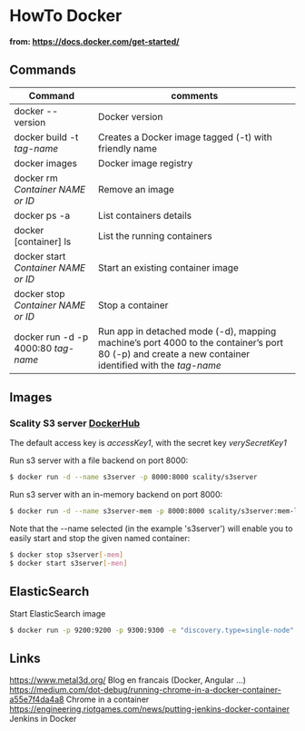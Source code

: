 # HowTo Docker
#### from: https://docs.docker.com/get-started/

## Commands
Command | comments
------------ | -------------
docker --version | Docker version
docker build -t *tag-name* | Creates a Docker image tagged (-t) with friendly name
docker images | Docker image registry
docker rm *Container NAME or ID* | Remove an image
docker ps -a | List containers details
docker [container] ls | List the running containers
docker start *Container NAME or ID* | Start an existing container image
docker stop *Container NAME or ID* | Stop a container
docker run -d -p 4000:80 *tag-name* | Run app in detached mode (-d), mapping machine’s port 4000 to the container’s port 80 (-p) and create a new container identified with the *tag-name*

## Images
### Scality S3 server [DockerHub](https://hub.docker.com/r/scality/s3server/)

The default access key is _accessKey1_, with the secret key _verySecretKey1_

Run s3 server with a file backend on port 8000:
```bash
$ docker run -d --name s3server -p 8000:8000 scality/s3server
```
Run s3 server with an in-memory backend on port 8000:
```bash
$ docker run -d --name s3server-mem -p 8000:8000 scality/s3server:mem-latest
```
Note that the --name selected (in the example 's3server') will enable you to easily start and stop the given named container:
```bash
$ docker stop s3server[-mem]
$ docker start s3server[-men]
```

## ElasticSearch
Start ElasticSearch image

```bash
$ docker run -p 9200:9200 -p 9300:9300 -e "discovery.type=single-node" -e "cluster.name=angry-mike" -e "node.name=es-master" docker.elastic.co/elasticsearch/elasticsearch:6.2.1
```

## Links
https://www.metal3d.org/ Blog en francais (Docker, Angular ...)  
https://medium.com/dot-debug/running-chrome-in-a-docker-container-a55e7f4da4a8 Chrome in a container
https://engineering.riotgames.com/news/putting-jenkins-docker-container Jenkins in Docker

